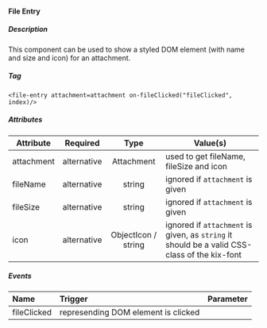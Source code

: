 #### File Entry

##### Description
This component can be used to show a styled DOM element (with name and size and icon) for an attachment.

##### Tag
`<file-entry attachment=attachment on-fileClicked("fileClicked", index)/>`

##### Attributes

| Attribute  |  Required   |        Type         | Value(s)                                                                                     |
| ---------- | :---------: | :-----------------: | -------------------------------------------------------------------------------------------- |
| attachment | alternative |     Attachment      | used to get fileName, fileSize and icon                                                      |
| fileName   | alternative |       string        | ignored if `attachment` is given                                                             |
| fileSize   | alternative |       string        | ignored if `attachment` is given                                                             |
| icon       | alternative | ObjectIcon / string | ignored if `attachment` is given, as `string` it should be a valid CSS-class of the kix-font |

##### Events

| Name        | Trigger                             | Parameter |
| :---------- | :---------------------------------- | --------- |
| fileClicked | represending DOM element is clicked |           |